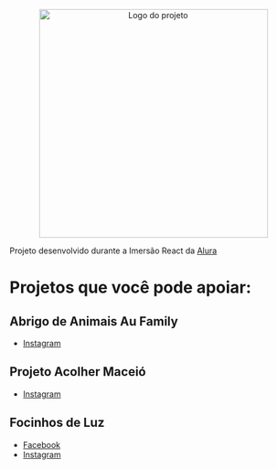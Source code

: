<p align="center">
  <a href="https://dogflix.nathalia-b.vercel.app/">
  <img alt="Logo do projeto" width="400x" src="https://user-images.githubusercontent.com/53409186/89138972-b66e5380-d513-11ea-9a36-57c819eb3c19.png">
    </a>
</p>

Projeto desenvolvido durante a Imersão React da [Alura](https://github.com/imersao-alura/)

# Projetos que você pode apoiar:

## Abrigo de Animais Au Family 
* [Instagram](https://www.instagram.com/aufamilyabrigo/) 

## Projeto Acolher Maceió

* [Instagram](https://www.instagram.com/projetoacolher/) 

## Focinhos de Luz
* [Facebook](https://facebook.com/focinhosdeluz/)
* [Instagram](https://www.instagram.com/focinhosdeluz/)
